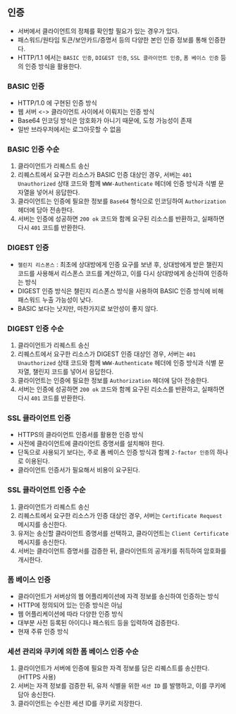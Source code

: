 ## 인증
- 서버에서 클라이언트의 정체를 확인할 필요가 있는 경우가 있다. 
- 패스워드/원타임 토큰/보안카드/증명서 등의 다양한 본인 인증 정보를 통해 인증한다. 
- HTTP/1.1 에서는 `BASIC 인증`, `DIGEST 인증`, `SSL 클라이언트 인증`, `폼 베이스 인증` 등의 인증 방식을 활용한다.

### BASIC 인증
- HTTP/1.0 에 구현된 인증 방식
- 웹 서버 <-> 클라이언트 사이에서 이뤄지는 인증 방식
- Base64 인코딩 방식은 암호화가 아니기 때문에, 도청 가능성이 존재
- 일반 브라우저에서는 로그아웃할 수 없음

### BASIC 인증 수순
1. 클라이언트가 리퀘스트 송신
2. 리퀘스트에서 요구한 리소스가 BASIC 인증 대상인 경우, 서버는 `401 Unauthorized` 상태 코드와 함께 `WWW-Authenticate` 헤더에 인증 방식과 식별 문자열을 넣어서 응답한다.
3. 클라이언트는 인증에 필요한 정보를 `Base64` 형식으로 인코딩하여 `Authorization` 헤더에 담아 전송한다.
4. 서버는 인증에 성공하면 `200 ok` 코드와 함께 요구된 리소스를 반환하고, 실패하면 다시 `401` 코드를 반환한다.  


### DIGEST 인증
- `챌린지 리스폰스` : 최초에 상대방에게 인증 요구를 보낸 후, 상대방에게 받은 챌린지 코드를 사용해서 리스폰스 코드를 계산하고, 이를 다시 상대방에게 송신하여 인증하는 방식
- DIGEST 인증 방식은 챌린지 리스폰스 방식을 사용하여 BASIC 인증 방식에 비해 패스워드 누출 가능성이 낮다. 
- BASIC 보다는 낫지만, 마찬가지로 보안성이 좋지 않다.

### DIGEST 인증 수순
1. 클라이언트가 리퀘스트 송신
2. 리퀘스트에서 요구한 리소스가 DIGEST 인증 대상인 경우, 서버는 `401 Unauthorized` 상태 코드와 함께 `WWW-Authenticate` 헤더에 인증 방식과 식별 문자열, 챌린지 코드를 넣어서 응답한다.
3. 클라이언트는 인증에 필요한 정보를 `Authorization` 헤더에 담아 전송한다.
4. 서버는 인증에 성공하면 `200 ok` 코드와 함께 요구된 리소스를 반환하고, 실패하면 다시 `401` 코드를 반환한다.  

### SSL 클라이언트 인증
- HTTPS의 클라이언트 인증서를 활용한 인증 방식
- 사전에 클라이언트에 클라이언트 증명서를 설치해야 한다.
- 단독으로 사용되기 보다는, 주로 폼 베이스 인증 방식과 함께 `2-factor 인증`의 하나로 이용된다.
- 클라이언트 인증서가 필요해서 비용이 요구된다.  

### SSL 클라이언트 인증 수순
1. 클라이언트가 리퀘스트 송신
2. 리퀘스트에서 요구한 리소스가 인증 대상인 경우, 서버는 `Certificate Request` 메시지를 송신한다.
3. 유저는 송신할 클라이언트 증명서를 선택하고, 클라이언트는 `Client Certificate` 메시지를 송신한다. 
4. 서버는 클라이언트 증명서를 검증한 뒤, 클라이언트의 공개키를 취득하여 암호화를 개시한다. 


### 폼 베이스 인증
- 클라이언트가 서버상의 웹 어플리케이션에 자격 정보를 송신하여 인증하는 방식
- HTTP에 정의되어 있는 인증 방식은 아님
- 웹 어플리케이션에 따라 다양한 인증 방식
- 대부분 사전 등록된 아이디나 패스워드 등을 입력하여 검증한다.
- 현재 주류 인증 방식

### 세션 관리와 쿠키에 의한 폼 베이스 인증 수순
1. 클라이언트가 서버에 인증에 필요한 자격 정보를 담은 리퀘스트를 송신한다. (HTTPS 사용)
2. 서버는 자격 정보를 검증한 뒤, 유저 식별을 위한 `세션 ID` 를 발행하고, 이를 쿠키에 담아 송신한다. 
3. 클라이언트는 수신한 세션 ID를 쿠키로 저장한다. 



